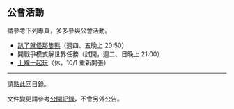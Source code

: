 ## 公會活動

請參考下列專頁，多多參與公會活動。

- [趴了就怪那隻熊](https://badbadweather.github.io/raid.html)（週四、五晚上 20:50）
- 開戰爭模式解世界任務（試開，週二、日晚上 21:00）
- [上線一起玩](https://badbadweather.github.io/mon.html)（休，10/1 重新開張）

--- 

請[點此](https://badbadweather.github.io/)回目錄。

文件變更請參考[公開紀錄](https://github.com/badbadweather/badbadweather.github.io/commits/master/activities.md)，不會另外公告。
